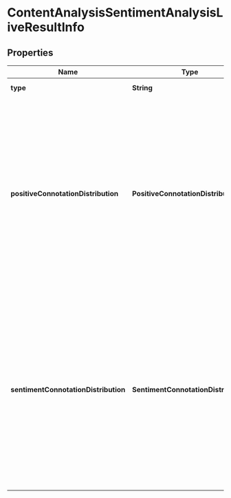 # ContentAnalysisSentimentAnalysisLiveResultInfo


## Properties

| Name | Type | Description | Notes |
|------------ | ------------- | ------------- | -------------|
**type** | **String** | type of element |[optional]|
**positiveConnotationDistribution** | **PositiveConnotationDistribution** | citation distribution by sentiment connotation types<br>contains objects with citation counts and relevant data distributed by types of sentiments (sentiment polarity);<br>possible sentiment connotation types: positive, negative, neutral |[optional]|
**sentimentConnotationDistribution** | **SentimentConnotationDistribution** | citation distribution by sentiment connotations<br>contains objects with citation counts and relevant data distributed by sentiments (emotional reactions);<br>possible sentiment connotation types: anger, happiness, love, sadness, share, fun |[optional]|